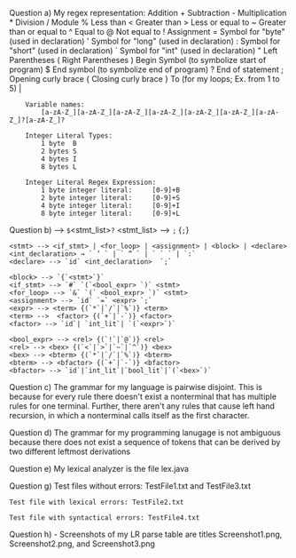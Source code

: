 Question a)
    My regex representation:
        Addition                                        +
        Subtraction                                     -
        Multiplication                                  *
        Division                                        /
        Module                                          %
        Less than                                       <
        Greater than                                    >
        Less or equal to                                ~
        Greater than or equal to                        ^
        Equal to                                        @
        Not equal to                                    !
        Assignment                                      =
        Symbol for "byte" (used in declaration)         ' 
        Symbol for "long" (used in declaration)         :
        Symbol for "short" (used in declaration)        `
        Symbol for "int" (used in declaration)          "
        Left Parentheses                                (
        Right Parentheses                               )
        Begin Symbol (to symbolize start of program)    $
        End symbol (to symbolize end of program)        ?
        End of statement                                ;
        Opening curly brace                             {
        Closing curly brace                             }
        To (for my loops; Ex. from 1 to 5)              |

        Variable names:
            [a-zA-Z_][a-zA-Z_][a-zA-Z_][a-zA-Z_][a-zA-Z_][a-zA-Z_][a-zA-Z_]?[a-zA-Z_]?

        Integer Literal Types:
            1 byte  B
            2 bytes S
            4 bytes I
            8 bytes L

        Integer Literal Regex Expression:
            1 byte integer literal:     [0-9]+B
            2 byte integer literal:     [0-9]+S
            4 byte integer literal:     [0-9]+I
            8 byte integer literal:     [0-9]+L

Question b)
    <program> --> `$`<stmt_list>`?`
    <stmt_list> --> <stmt> `;` {<stmt>`;`}

    <stmt> --> <if_stmt> | <for_loop> | <assignment> | <block> | <declare>
    <int_declaration> → ` ’ ` | ` ” ` | ` ` ` | `:`
    <declare> --> `id` <int_declaration>  `;`

    <block> --> `{`<stmt>`}`
    <if_stmt> --> `#` `(`<bool_expr> `)` <stmt> 
    <for_loop> --> `&` `(` <bool_expr> `)` <stmt>
    <assignment> --> `id` `=` <expr> `;`
    <expr> --> <term> {(`*`|`/`|`%`)} <term> 
    <term> -->  <factor> {(`+`|`-`)} <factor> 
    <factor> --> `id`| `int_lit`| `(`<expr>`)`

    <bool_expr> --> <rel> {(`!`|`@`)} <rel>
    <rel> --> <bex> {(`<`|`>`|`~`|`^`)} <bex>
    <bex> --> <bterm> {(`*`|`/`|`%`)} <bterm>
    <bterm> --> <bfactor> {(`+`|`-`)} <bfactor>
    <bfactor> --> `id`|`int_lit`|`bool_lit`|`(`<bex>`)`

Question c)
    The grammar for my language is pairwise disjoint. This is because for every rule there doesn't exist a nonterminal that has multiple rules for one terminal. Further, there aren't any rules that cause left hand recursion, in which a nonterminal calls itself as the first character.

Question d)
    The grammar for my programming lanugage is not ambiguous because there does not exist a sequence of tokens that can be derived by two different leftmost derivations

Question e)
    My lexical analyzer is the file lex.java
    
Question g)
    Test files without errors: TestFile1.txt and TestFile3.txt
    
    Test file with lexical errors: TestFile2.txt
    
    Test file with syntactical errors: TestFile4.txt

Question h)
    - Screenshots of my LR parse table are titles Screenshot1.png, Screenshot2.png, and Screenshot3.png
